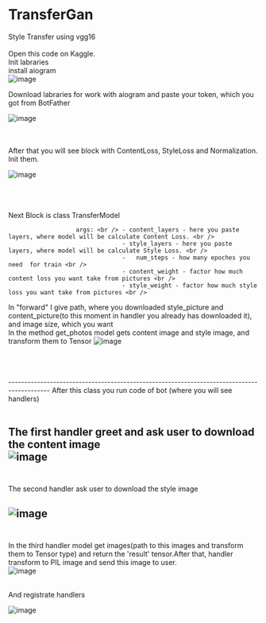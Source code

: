 # TransferGan
Style Transfer using vgg16<br />
<br />
Open this code on Kaggle.<br />
Init labraries <br />
install aiogram <br />
![image](https://user-images.githubusercontent.com/109117419/178713057-ffe33423-cf29-4e91-9240-8639ff59aa3f.png)


Download labraries for work with aiogram and paste your token, which you got from BotFather  <br />

![image](https://user-images.githubusercontent.com/109117419/178716233-394a789f-5e78-4911-9b4e-ec9cdfa3f559.png)

<br />
<br />
After that you will see block with ContentLoss, StyleLoss and Normalization. Init them.     <br />

![image](https://user-images.githubusercontent.com/109117419/178716477-84d41ee7-3485-4b6e-a6c5-3ce9efc8e890.png)

 <br />
 <br />
 <br />
Next Block is class TransferModel <br />

                       args: <br /> - content_layers - here you paste layers, where model will be calculate Content Loss. <br />
                                    - style_layers - here you paste layers, where model will be calculate Style Loss. <br />
                                    -   num_steps - how many epoches you need  for train <br />
                                    - content_weight - factor how much content loss you want take from pictures <br />
                                    - style_weight - factor how much style loss you want take from pictures <br />
In "forward" I give path, where you downloaded style_picture and content_picture(to this moment in handler you already has downloaded it), and image size, which you want <br />
In the method get_photos model gets content image and style image, and transform them to Tensor
![image](https://user-images.githubusercontent.com/109117419/178716802-4d076e39-c58b-42c5-94fd-c0c6d50ad881.png)


<br />
<br />
<br />
-------------------------------------------------------------------------------------------
After this class you run code of bot (where you will see handlers) <br />

<br />

The first handler greet and ask user to download the content image <br />
![image](https://user-images.githubusercontent.com/109117419/178718805-0678eb25-48b9-4b50-976f-9011391aecfe.png)
<br />
<br />
-------------------------------------------------------------------------------------------
The second handler ask user to download the style image <br />

![image](https://user-images.githubusercontent.com/109117419/178719548-7dde7044-d8c6-46cd-8203-8ab04d85797e.png)
<br />
<br />
-------------------------------------------------------------------------------------------

In the third handler model get images(path to this images and transform them to Tensor type) and return the 'result' tensor.After that, handler transform to PIL image
                                                                                                                                         and send this image to user.  <br />
![image](https://user-images.githubusercontent.com/109117419/178721314-12314508-c19c-42ba-814c-c31fd7b82231.png)

<br />
And registrate handlers <br />

![image](https://user-images.githubusercontent.com/109117419/178721737-f5606faa-9e3d-4a20-b3be-4ae0c787c667.png)


        
                                                                                                                                        




